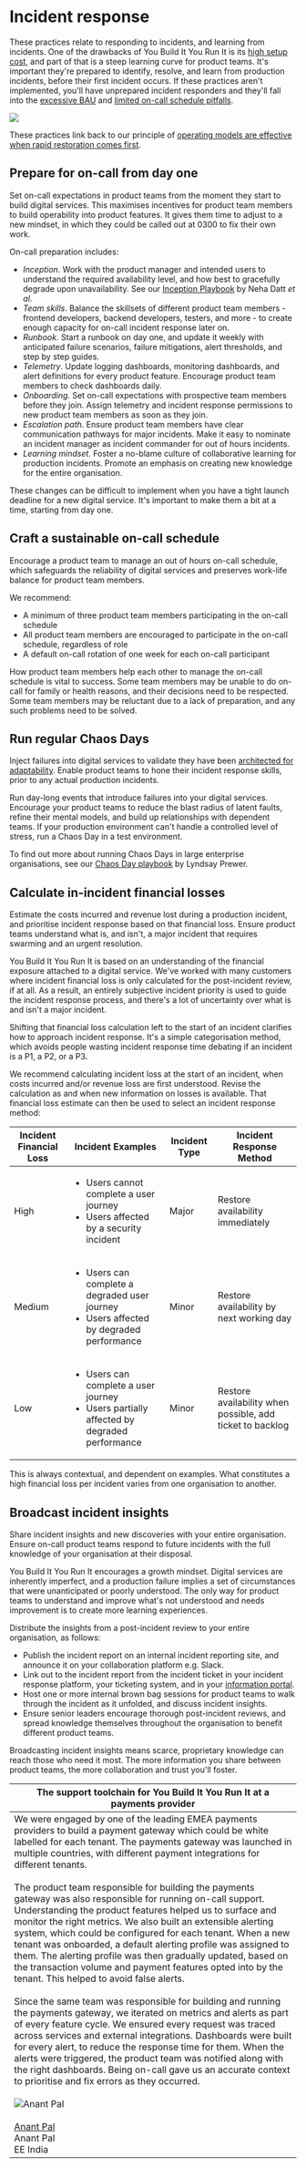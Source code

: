 # Incident response

These practices relate to responding to incidents, and learning from incidents. One of the drawbacks of You Build It You Run It is its [high setup cost](https://you-build-it-you-run-it.playbook.ee/what-is-ops-run-it/drawbacks), and part of that is a steep learning curve for product teams. It's important they're prepared to identify, resolve, and learn from production incidents, before their first incident occurs. If these practices aren't implemented, you'll have unprepared incident responders and they'll fall into the [excessive BAU](https://you-build-it-you-run-it.playbook.ee/pitfalls#excessive-bau) and [limited on-call schedule pitfalls](https://you-build-it-you-run-it.playbook.ee/pitfalls#limited-on-call-schedule). 

![](../.gitbook/assets/practices/incident-response-practices.png)

These practices link back to our principle of [operating models are effective when rapid restoration comes first](https://you-build-it-you-run-it.playbook.ee/principles#operating-models-are-most-effective-when-rapid-restoration-comes-first).

## Prepare for on-call from day one

Set on-call expectations in product teams from the moment they start to build digital services. This maximises incentives for product team members to build operability into product features. It gives them time to adjust to a new mindset, in which they could be called out at 0300 to fix their own work.  

On-call preparation includes:

* *Inception*. Work with the product manager and intended users to understand the required availability level, and how best to gracefully degrade upon unavailability. See our [Inception Playbook](https://inception.playbook.ee/) by Neha Datt *et al*.	
* *Team skills*. Balance the skillsets of different product team members - frontend developers, backend developers, testers, and more - to create enough capacity for on-call incident response later on.
* *Runbook*. Start a runbook on day one, and update it weekly with anticipated failure scenarios, failure mitigations, alert thresholds, and step by step guides.
* *Telemetry*. Update logging dashboards, monitoring dashboards, and alert definitions for every product feature. Encourage product team members to check dashboards daily.
* *Onboarding*. Set on-call expectations with prospective team members before they join. Assign telemetry and incident response permissions to new product team members as soon as they join. 
* *Escalation path*. Ensure product team members have clear communication pathways for major incidents. Make it easy to nominate an incident manager as incident commander for out of hours incidents. 
* *Learning mindset*. Foster a no-blame culture of collaborative learning for production incidents. Promote an emphasis on creating new knowledge for the entire organisation.

These changes can be difficult to implement when you have a tight launch deadline for a new digital service. It's important to make them a bit at a time, starting from day one.

## Craft a sustainable on-call schedule

Encourage a product team to manage an out of hours on-call schedule, which safeguards the reliability of digital services and preserves work-life balance for product team members.

We recommend:

* A minimum of three product team members participating in the on-call schedule
* All product team members are encouraged to participate in the on-call schedule, regardless of role
* A default on-call rotation of one week for each on-call participant

How product team members help each other to manage the on-call schedule is vital to success. Some team members may be unable to do on-call for family or health reasons, and their decisions need to be respected. Some team members may be reluctant due to a lack of preparation, and any such problems need to be solved.

## Run regular Chaos Days

Inject failures into digital services to validate they have been [architected for adaptability](https://you-build-it-you-run-it.playbook.ee/practices/build#architect-for-adaptability). Enable product teams to hone their incident response skills, prior to any actual production incidents. 

Run day-long events that introduce failures into your digital services. Encourage your product teams to reduce the blast radius of latent faults, refine their mental models, and build up relationships with dependent teams. If your production environment can't handle a controlled level of stress, run a Chaos Day in a test environment. 

To find out more about running Chaos Days in large enterprise organisations, see our [Chaos Day playbook](https://chaos-day.playbook.ee/) by Lyndsay Prewer. 

## Calculate in-incident financial losses

Estimate the costs incurred and revenue lost during a production incident, and prioritise incident response based on that financial loss. Ensure product teams understand what is, and isn't, a major incident that requires swarming and an urgent resolution.

You Build It You Run It is based on an understanding of the financial exposure attached to a digital service. We've worked with many customers where incident financial loss is only calculated for the post-incident review, if at all. As a result, an entirely subjective incident priority is used to guide the incident response process, and there's a lot of uncertainty over what is and isn't a major incident. 

Shifting that financial loss calculation left to the start of an incident clarifies how to approach incident response. It's a simple categorisation method, which avoids people wasting incident response time debating if an incident is a P1, a P2, or a P3. 

We recommend calculating incident loss at the start of an incident, when costs incurred and/or revenue loss are first understood. Revise the calculation as and when new information on losses is available. That financial loss estimate can then be used to select an incident response method:

|Incident Financial Loss|Incident Examples|Incident Type|Incident Response Method|
|---|---|---|---|
|High|<ul><li>Users cannot complete a user journey</li><li>Users affected by a security incident</li></ul>|Major|Restore availability immediately|
|Medium|<ul><li>Users can complete a degraded user journey</li><li>Users affected by degraded performance</li></ul>|Minor|Restore availability by next working day|
|Low|<ul><li>Users can complete a user journey</li><li>Users partially affected by degraded performance</li></ul>|Minor|Restore availability when possible, add ticket to backlog|

This is always contextual, and dependent on examples. What constitutes a high financial loss per incident varies from one organisation to another. 

## Broadcast incident insights

Share incident insights and new discoveries with your entire organisation. Ensure on-call product teams respond to future incidents with the full knowledge of your organisation at their disposal. 

You Build It You Run It encourages a growth mindset. Digital services are inherently imperfect, and a production failure implies a set of circumstances that were unanticipated or poorly understood. The only way for product teams to understand and improve what's not understood and needs improvement is to create more learning experiences.

Distribute the insights from a post-incident review to your entire organisation, as follows:

* Publish the incident report on an internal incident reporting site, and announce it on your collaboration platform e.g. Slack. 
* Link out to the incident report from the incident ticket in your incident response platform, your ticketing system, and in your [information portal](https://you-build-it-you-run-it.playbook.ee/practices/build#maximise-discoverability-of-teams-and-services).
* Host one or more internal brown bag sessions for product teams to walk through the incident as it unfolded, and discuss incident insights.
* Ensure senior leaders encourage thorough post-incident reviews, and spread knowledge themselves throughout the organisation to benefit different product teams. 

Broadcasting incident insights means scarce, proprietary knowledge can reach those who need it most. The more information you share between product teams, the more collaboration and trust you'll foster.

|The support toolchain for You Build It You Run It at a payments provider|
|---|
|We were engaged by one of the leading EMEA payments providers to build a payment gateway which could be white labelled for each tenant. The payments gateway was launched in multiple countries, with different payment integrations for different tenants.<br><br>The product team responsible for building the payments gateway was also responsible for running on-call support. Understanding the product features helped us to surface and monitor the right metrics. We also built an extensible alerting system, which could be configured for each tenant. When a new tenant was onboarded, a default alerting profile was assigned to them. The alerting profile was then gradually updated, based on the transaction volume and payment features opted into by the tenant. This helped to avoid false alerts.<br><br>Since the same team was responsible for building and running the payments gateway, we iterated on metrics and alerts as part of every feature cycle. We ensured every request was traced across services and external integrations. Dashboards were built for every alert, to reduce the response time for them. When the alerts were triggered, the product team was notified along with the right dashboards. Being on-call gave us an accurate context to prioritise and fix errors as they occurred.<br><br>![Anant Pal](../.gitbook/assets/practices/anant-pal.jpg)<br><br>[Anant Pal](https://www.linkedin.com/in/anantkpal/)<br>Anant Pal<br>EE India|
